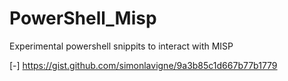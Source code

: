 # PowerShell_Misp
Experimental powershell snippits to interact with MISP

[-] https://gist.github.com/simonlavigne/9a3b85c1d667b77b1779
